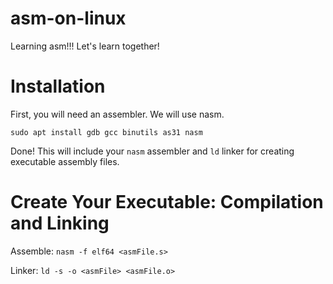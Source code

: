 # asm-on-linux
Learning asm!!! Let's learn together!

# Installation
First, you will need an assembler. We will use nasm.

`sudo apt install gdb gcc binutils as31 nasm`

Done! This will include your `nasm` assembler and `ld` linker for creating executable assembly files.
# Create Your Executable: Compilation and Linking

Assemble:
`nasm -f elf64 <asmFile.s>`

Linker:
`ld -s -o <asmFile> <asmFile.o>`
